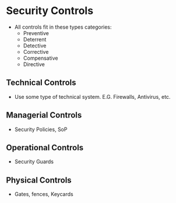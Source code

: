 # Security Controls

- All controls fit in these types categories:
    - Preventive
    - Deterrent 
    - Detective
    - Corrective
    - Compensative 
    - Directive

## Technical Controls
- Use some type of technical system. E.G. Firewalls, Antivirus, etc.

## Managerial Controls
- Security Policies, SoP

## Operational Controls
- Security Guards

## Physical Controls
- Gates, fences, Keycards 


